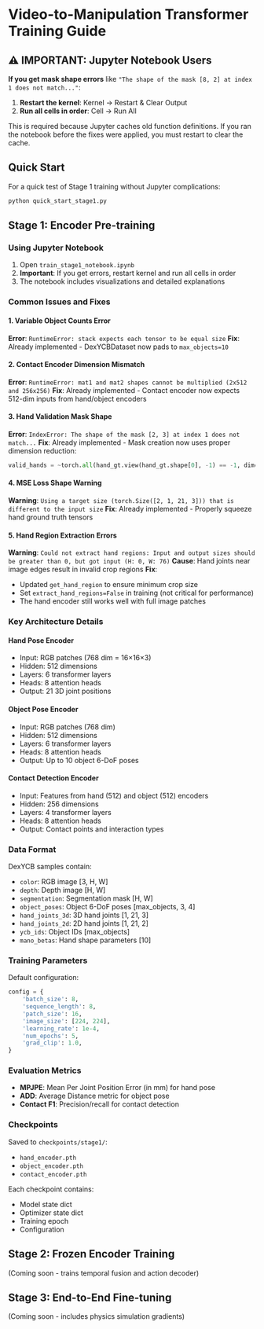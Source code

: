 # Video-to-Manipulation Transformer Training Guide

## ⚠️ IMPORTANT: Jupyter Notebook Users

**If you get mask shape errors** like `"The shape of the mask [8, 2] at index 1 does not match..."`:

1. **Restart the kernel**: Kernel → Restart & Clear Output
2. **Run all cells in order**: Cell → Run All

This is required because Jupyter caches old function definitions. If you ran the notebook before the fixes were applied, you must restart to clear the cache.

## Quick Start

For a quick test of Stage 1 training without Jupyter complications:
```bash
python quick_start_stage1.py
```

## Stage 1: Encoder Pre-training

### Using Jupyter Notebook
1. Open `train_stage1_notebook.ipynb`
2. **Important**: If you get errors, restart kernel and run all cells in order
3. The notebook includes visualizations and detailed explanations

### Common Issues and Fixes

#### 1. Variable Object Counts Error
**Error**: `RuntimeError: stack expects each tensor to be equal size`
**Fix**: Already implemented - DexYCBDataset now pads to `max_objects=10`

#### 2. Contact Encoder Dimension Mismatch
**Error**: `RuntimeError: mat1 and mat2 shapes cannot be multiplied (2x512 and 256x256)`
**Fix**: Already implemented - Contact encoder now expects 512-dim inputs from hand/object encoders

#### 3. Hand Validation Mask Shape
**Error**: `IndexError: The shape of the mask [2, 3] at index 1 does not match...`
**Fix**: Already implemented - Mask creation now uses proper dimension reduction:
```python
valid_hands = ~torch.all(hand_gt.view(hand_gt.shape[0], -1) == -1, dim=1)
```

#### 4. MSE Loss Shape Warning
**Warning**: `Using a target size (torch.Size([2, 1, 21, 3])) that is different to the input size`
**Fix**: Already implemented - Properly squeeze hand ground truth tensors

#### 5. Hand Region Extraction Errors
**Warning**: `Could not extract hand regions: Input and output sizes should be greater than 0, but got input (H: 0, W: 76)`
**Cause**: Hand joints near image edges result in invalid crop regions
**Fix**: 
- Updated `get_hand_region` to ensure minimum crop size
- Set `extract_hand_regions=False` in training (not critical for performance)
- The hand encoder still works well with full image patches

### Key Architecture Details

#### Hand Pose Encoder
- Input: RGB patches (768 dim = 16×16×3)
- Hidden: 512 dimensions
- Layers: 6 transformer layers
- Heads: 8 attention heads
- Output: 21 3D joint positions

#### Object Pose Encoder
- Input: RGB patches (768 dim)
- Hidden: 512 dimensions
- Layers: 6 transformer layers
- Heads: 8 attention heads
- Output: Up to 10 object 6-DoF poses

#### Contact Detection Encoder
- Input: Features from hand (512) and object (512) encoders
- Hidden: 256 dimensions
- Layers: 4 transformer layers
- Heads: 8 attention heads
- Output: Contact points and interaction types

### Data Format

DexYCB samples contain:
- `color`: RGB image [3, H, W]
- `depth`: Depth image [H, W]
- `segmentation`: Segmentation mask [H, W]
- `object_poses`: Object 6-DoF poses [max_objects, 3, 4]
- `hand_joints_3d`: 3D hand joints [1, 21, 3]
- `hand_joints_2d`: 2D hand joints [1, 21, 2]
- `ycb_ids`: Object IDs [max_objects]
- `mano_betas`: Hand shape parameters [10]

### Training Parameters

Default configuration:
```python
config = {
    'batch_size': 8,
    'sequence_length': 8,
    'patch_size': 16,
    'image_size': [224, 224],
    'learning_rate': 1e-4,
    'num_epochs': 5,
    'grad_clip': 1.0,
}
```

### Evaluation Metrics

- **MPJPE**: Mean Per Joint Position Error (in mm) for hand pose
- **ADD**: Average Distance metric for object pose
- **Contact F1**: Precision/recall for contact detection

### Checkpoints

Saved to `checkpoints/stage1/`:
- `hand_encoder.pth`
- `object_encoder.pth`
- `contact_encoder.pth`

Each checkpoint contains:
- Model state dict
- Optimizer state dict
- Training epoch
- Configuration

## Stage 2: Frozen Encoder Training

(Coming soon - trains temporal fusion and action decoder)

## Stage 3: End-to-End Fine-tuning

(Coming soon - includes physics simulation gradients)
